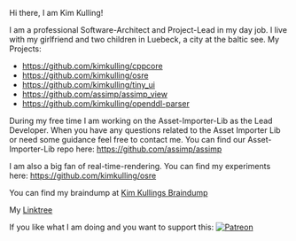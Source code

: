 Hi there, I am Kim Kulling!

I am a professional Software-Architect and Project-Lead in my day job. I live with my girlfriend and two children in Luebeck, a city at the baltic see.
My Projects:
- https://github.com/kimkulling/cppcore
- https://github.com/kimkulling/osre
- https://github.com/kimkulling/tiny_ui
- https://github.com/assimp/assimp_view
- https://github.com/kimkulling/openddl-parser

During my free time I am working on the Asset-Importer-Lib as the Lead Developer. When you have any questions related to the Asset Importer Lib or need some guidance feel free to contact me. You can find our Asset-Importer-Lib repo here: https://github.com/assimp/assimp

I am also a big fan of real-time-rendering. You can find my experiments here: https://github.com/kimkulling/osre

You can find my braindump at [Kim Kullings Braindump](https://github.com/kimkulling/kims_brain_dump)

My [Linktree](https://linktr.ee/kimkulling)

If you like what I am doing and you want to support this: [![Patreon](https://cloud.githubusercontent.com/assets/8225057/5990484/70413560-a9ab-11e4-8942-1a63607c0b00.png)](http://www.patreon.com/assimp)

